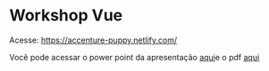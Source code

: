 # Workshop Vue

Acesse: https://accenture-puppy.netlify.com/

Você pode acessar o power point da apresentação  [aqui](apresentacao.pptx)e o pdf [aqui](apresentacao.pdf)